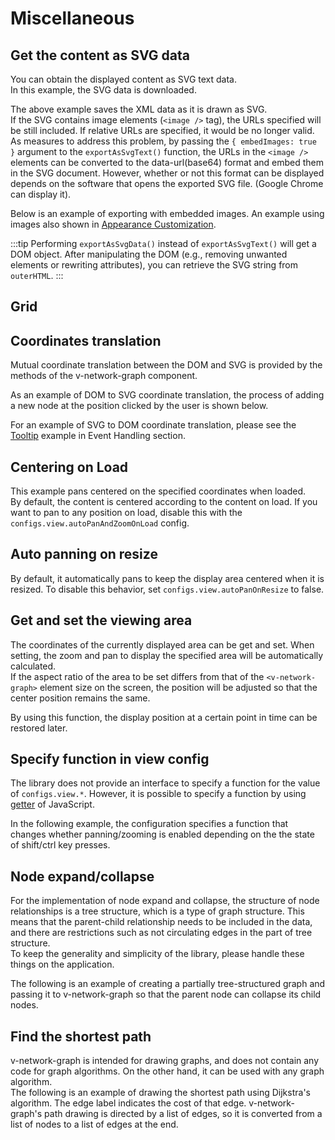 # Miscellaneous

## Get the content as SVG data

You can obtain the displayed content as SVG text data.  
In this example, the SVG data is downloaded.

<demo-tabs :demo-height="250" :use-data="true">
<template v-slot:demo>
  <DemoExportSvg />
</template>
<template v-slot:source>

  <<< @/.vitepress/components/09_misc/01/ExportSvg.vue{18-27}

</template>
<template v-slot:data>

  <<< @/.vitepress/components/09_misc/01/data.ts

</template>
</demo-tabs>

The above example saves the XML data as it is drawn as SVG.  
If the SVG contains image elements (`<image />` tag), the URLs
specified will be still included. If relative URLs are specified,
it would be no longer valid.  
As measures to address this problem, by passing the
`{ embedImages: true }` argument to the `exportAsSvgText()`
function, the URLs in the `<image />` elements can be converted
to the data-url(base64) format and embed them in the SVG document.
However, whether or not this format can be displayed depends on
the software that opens the exported SVG file.
(Google Chrome can display it).

Below is an example of exporting with embedded images.
An example using images also shown in
[Appearance Customization](appearance.html#custom-node).

<demo-tabs :demo-height="250" :use-data="true">
<template v-slot:demo>
  <DemoExportSvgWithImage />
</template>
<template v-slot:source>

  <<< @/.vitepress/components/09_misc/02/ExportSvgWithImage.vue{22}

</template>
<template v-slot:data>

  <<< @/.vitepress/components/09_misc/02/data.ts

</template>
</demo-tabs>

:::tip
Performing `exportAsSvgData()` instead of `exportAsSvgText()` will get a DOM object.
After manipulating the DOM (e.g., removing unwanted elements or rewriting attributes),
you can retrieve the SVG string from `outerHTML`.
:::

## Grid

<demo-tabs :use-data="true">
<template v-slot:demo>
  <DemoGridLayer />
</template>
<template v-slot:source>

  <<< @/.vitepress/components/09_misc/03/GridLayer.vue{9-23}

</template>
<template v-slot:data>

  <<< @/.vitepress/components/09_misc/03/data.ts

</template>
</demo-tabs>

## Coordinates translation

Mutual coordinate translation between the DOM and SVG is
provided by the methods of the v-network-graph component.

As an example of DOM to SVG coordinate translation, the
process of adding a new node at the position clicked by
the user is shown below.

<demo-tabs :use-data="true" hint="Clicking on an empty area will add a new node to that location.">
<template v-slot:demo>
  <DemoCoordinates />
</template>
<template v-slot:source>

  <<< @/.vitepress/components/09_misc/04/Coordinates.vue

</template>
<template v-slot:data>

  <<< @/.vitepress/components/09_misc/04/data.ts

</template>
</demo-tabs>

For an example of SVG to DOM coordinate translation, please see the
[Tooltip](https://dash14.github.io/v-network-graph/examples/event.html#tooltip)
example in Event Handling section.


## Centering on Load

This example pans centered on the specified coordinates when loaded.  
By default, the content is centered according to the content on load.
If you want to pan to any position on load, disable this with the
`configs.view.autoPanAndZoomOnLoad` config.

<demo-tabs :use-data="true">
<template v-slot:demo>
  <DemoCenteredOnLoad />
</template>
<template v-slot:source>

  <<< @/.vitepress/components/09_misc/05/CenteredOnLoad.vue{11-21,25-27}

</template>
<template v-slot:data>

  <<< @/.vitepress/components/09_misc/05/data.ts

</template>
</demo-tabs>


## Auto panning on resize

By default, it automatically pans to keep the display area
centered when it is resized. To disable this behavior, set
`configs.view.autoPanOnResize` to false.

<demo-tabs demo-height="100%" :use-data="true" hint="Can be resized by dragging the lower right corner">
<template v-slot:demo>
  <DemoResize />
</template>
<template v-slot:source>

  <<< @/.vitepress/components/09_misc/06/Resize.vue{8-10}

</template>
<template v-slot:data>

  <<< @/.vitepress/components/09_misc/06/data.ts

</template>
</demo-tabs>


## Get and set the viewing area

The coordinates of the currently displayed area can be get and set.
When setting, the zoom and pan to display the specified area will be
automatically calculated.  
If the aspect ratio of the area to be set differs from that of the
`<v-network-graph>` element size on the screen, the position will
be adjusted so that the center position remains the same.

By using this function, the display position at a certain point in
time can be restored later.

<demo-tabs demo-height="423" :use-data="true" hint="Please try to pan and zoom to save or restore the area.">
<template v-slot:demo>
  <DemoViewBox />
</template>
<template v-slot:source>

  <<< @/.vitepress/components/09_misc/07/ViewBox.vue

</template>
<template v-slot:data>

  <<< @/.vitepress/components/09_misc/07/data.ts

</template>
</demo-tabs>

## Specify function in view config

The library does not provide an interface to specify a function
for the value of `configs.view.*`.
However, it is possible to specify a function by using
[getter](https://developer.mozilla.org/en-US/docs/Web/JavaScript/Reference/Functions/get)
of JavaScript.

In the following example, the configuration specifies a function
that changes whether panning/zooming is enabled depending on the
the state of shift/ctrl key presses.

<demo-tabs :demo-height="250" :use-data="true">
<template v-slot:demo>
  <DemoViewPropGetter />
</template>
<template v-slot:source>

  <<< @/.vitepress/components/09_misc/08/ViewPropGetter.vue{29-34}

</template>
<template v-slot:data>

  <<< @/.vitepress/components/09_misc/08/data.ts

</template>
</demo-tabs>


## Node expand/collapse

For the implementation of node expand and collapse, the structure of node
relationships is a tree structure, which is a type of graph structure.
This means that the parent-child relationship needs to be included in the
data, and there are restrictions such as not circulating edges in the part
of tree structure.  
To keep the generality and simplicity of the library, please handle these
things on the application.

The following is an example of creating a partially tree-structured graph and
passing it to v-network-graph so that the parent node can collapse its child nodes.

<demo-tabs :demo-height="400" :use-data="true" hint="Please click on the node with the badge.">
<template v-slot:demo>
  <DemoNodeCollapse />
</template>
<template v-slot:source>

  <<< @/.vitepress/components/09_misc/09/NodeCollapse.vue

</template>
<template v-slot:data>

  <<< @/.vitepress/components/09_misc/09/data.ts

</template>
</demo-tabs>

## Find the shortest path

v-network-graph is intended for drawing graphs, and does not
contain any code for graph algorithms.
On the other hand, it can be used with any graph algorithm.  
The following is an example of drawing the shortest path using
Dijkstra's algorithm.
The edge label indicates the cost of that edge.
v-network-graph's path drawing is directed by a list of edges,
so it is converted from a list of nodes to a list of edges at
the end.

<demo-tabs :demo-height="350" :use-data="true" hint="Displays the shortest path from the 'Source' to the mouse-over node.">
<template v-slot:demo>
  <DemoFindShortestPath />
</template>
<template v-slot:source>

  <<< @/.vitepress/components/09_misc/10/FindShortestPath.vue

</template>
<template v-slot:data>

  <<< @/.vitepress/components/09_misc/10/data.ts

</template>
</demo-tabs>

<script setup>
import DemoExportSvg from '../.vitepress/components/09_misc/01/ExportSvg.vue'
import DemoExportSvgWithImage from '../.vitepress/components/09_misc/02/ExportSvgWithImage.vue'
import DemoGridLayer from '../.vitepress/components/09_misc/03/GridLayer.vue'
import DemoCoordinates from '../.vitepress/components/09_misc/04/Coordinates.vue'
import DemoCenteredOnLoad from '../.vitepress/components/09_misc/05/CenteredOnLoad.vue'
import DemoResize from '../.vitepress/components/09_misc/06/Resize.vue'
import DemoViewBox from '../.vitepress/components/09_misc/07/ViewBox.vue'
import DemoViewPropGetter from '../.vitepress/components/09_misc/08/ViewPropGetter.vue'
import DemoNodeCollapse from '../.vitepress/components/09_misc/09/NodeCollapse.vue'
import DemoFindShortestPath from '../.vitepress/components/09_misc/10/FindShortestPath.vue'
</script>
